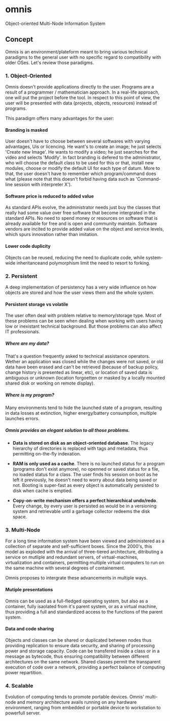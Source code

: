 # omnis
Object-oriented Multi-Node Information System

## Concept
Omnis is an environment/plateform meant to bring various technical paradigms to the general user with no specific regard to compatibility with older OSes. Let's review those paradigms.

### 1. Object-Oriented
Omnis doesn't provide applications directly to the user. Programs are a result of a programmer&nbsp;/&nbsp;mathematician approach. In a real-life approach, one will put the project before the tool. In respect to this point of view, the user will be presented with data (projects, objects, resources) instead of programs.

   This paradigm offers many advantages for the user:

#### Branding is masked
User doesn't have to choose between several softwares with varying advantages, Uis or licencing. He want's to create an image; he just selects 'Create new Image'. He wants to modify a video; he just searches for the video and selects 'Modify'. In fact branding is defered to the administrator, who will choose the default class to be used for this or that, install new modules, choose or modify the default UI for each type of datum. More to that, the user doesn't have to remember which program/command does what (please note that this doesn't forbid having data such as 'Command-line session with interpreter X').

#### Software price is reduced to added value
As standard APIs evolve, the administrator needs just buy the classes that really had some value over free software that become intergrated in the standard APIs. No need to spend money or resources on software that is already available for free and is open and community maintain. Software vendors are incited to provide added value on the object and service levels, which spurs innovation rather than imitation.

#### Lower code duplicity
Objects can be reused, reducing the need to duplicate code, while system-wide inheritanceand polymorphism limit the need to resort to forking.
    
### 2. Persistent
A deep implementation of persistency has a very wide influence on how objects are stored and how the user views them and the whole system.

#### Persistent storage vs volatile
The user often deal with problem relative to memory/storage type. Most of these problems can be seen when dealing when working with users having low or inexistant technical background. But those problems can also affect IT professionals.

##### _Where are my data?_
That's a question frequently asked to technical assistance operators. Wether an application was closed while the changes were not saved, or old data have been erased and can't be retrieved (because of backup policy, change history is presented as linear, etc), or location of saved data is ambiguous or unknown (location forgoetten or masked by a locally mounted shared disk or working on remote display).

##### _Where is my program?_
Many environments tend to hide the launched state of a program, resulting in data losses at extinction, higher energy/battery consumption, multiple launches errors.

##### Omnis provides an elegant solution to all those problems.
* **Data is stored on disk as an object-oriented database**. The legacy hierarchy of directories is replaced with tags and metadata, thus permitting on-the-fly indexation.

* **RAM is only used as a cache**. There is no launched status for a program (programs don't exist anymore), no openned or saved status for a file, no loaded status for a class. The user finds his session on boot as he left it previously, he doesn't need to worry about data being saved or not. Booting is super-fast as every object is automatically persisted to disk when cache is emptied.

* **Copy-on-write mechanism offers a perfect hierarchical undo/redo**. Every change, by every user is persisted as would be in a versioning system and retrievable until a garbage collector redeems the disk space.

### 3. Multi-Node
For a long time information system have been viewed and administered as a collection of separate and self-sufficient boxes. Since the 2000's, this model as exploded with the arrival of three-tiered architecture, ditributing a service on mutliple and redundant servers, of virtual-machines, virtualization and containers, permitting multiple virtual computers to run on the same machine with several degrees of containement.

Omnis proposes to intergrate these advancements in multiple ways.

#### Mutiple presentations
Omnis can be used as a full-fledged operating system, but also as a container, fully isaolated from it's parent system, or as a virtual machine, thus providing a full and standardized access to the functions of the parent system.

#### Data and code sharing
Objects and classes can be shared or duplicated between nodes thus providing replication to ensure data security, and sharing of processing power and storage capacity. Code can be transfered inside a class or in a message as bytecode, thus ensuring compatibility between different architectures on the same network. Shared classes permit the transparent execution of code over a network, providing a perfect balance of computing power repartition.

### 4. Scalable
Evolution of computing tends to promote portable devices. Omnis' multi-node and memory architecture avails running on any hardware environment, ranging from embedded or portable device to workstation to powerfull server.
